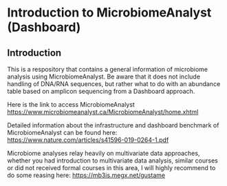 # Introduction to MicrobiomeAnalyst (Dashboard)

## Introduction

This is a respository that contains a general information of microbiome analysis using MicrobiomeAnalyst. Be aware that it does not include handling of DNA/RNA sequences, but rather what to do with an abundance table based on amplicon sequencing from a Dashboard approach.

Here is the link to access MicrobiomeAnalyst https://www.microbiomeanalyst.ca/MicrobiomeAnalyst/home.xhtml 

Detailed information about the infrastructure and dashboard benchmark of MicrobiomeAnalyst can be found here: https://www.nature.com/articles/s41596-019-0264-1.pdf

Microbiome analyses relay heavily on multivariate data approaches, whether you had introduction to multivariate data analysis, similar courses or did not received formal courses in this area, I will highly recommend to do some reasing here: https://mb3is.megx.net/gustame 


    










